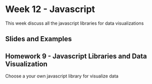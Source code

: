 # Week 12 - Javascript

This week discuss all the javascript libraries for data visualizations

## Slides and Examples


## Homework 9 - Javascript Libraries and Data Visualization

Choose a your own javascript library for visualize data
